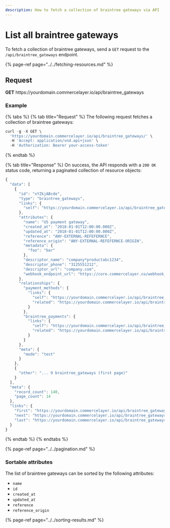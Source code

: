 ```yaml
---
description: How to fetch a collection of braintree gateways via API
---
```


# List all braintree gateways

To fetch a collection of braintree gateways, send a `GET` request to the `/api/braintree_gateways` endpoint.

{% page-ref page="../../fetching-resources.md" %}

## Request

**GET** https://<i></i>yourdomain.commercelayer.io/api/braintree_gateways

### **Example**

{% tabs %}
{% tab title="Request" %}
The following request fetches a collection of braintree gateways:

```javascript
curl -g -X GET \
  'https://yourdomain.commercelayer.io/api/braintree_gateways/' \
  -H 'Accept: application/vnd.api+json' \
  -H 'Authorization: Bearer your-access-token'
```
{% endtab %}

{% tab title="Response" %}
On success, the API responds with a `200 OK` status code, returning a paginated collection of resource objects:

```javascript
{
  "data": [
    {
      "id": "xYZkjABcde",
      "type": "braintree_gateways",
      "links": {
        "self": "https://yourdomain.commercelayer.io/api/braintree_gateways/xYZkjABcde"
      },
      "attributes": {
        "name": "US payment gateway",
        "created_at": "2018-01-01T12:00:00.000Z",
        "updated_at": "2018-01-01T12:00:00.000Z",
        "reference": "ANY-EXTERNAL-REFEFERNCE",
        "reference_origin": "ANY-EXTERNAL-REFEFERNCE-ORIGIN",
        "metadata": {
          "foo": "bar"
        },
        "descriptor_name": "company*productabc1234",
        "descriptor_phone": "3125551212",
        "descriptor_url": "company.com",
        "webhook_endpoint_url": "https://core.commercelayer.co/webhook_callbacks/braintree_gateways/xxxxx"
      },
      "relationships": {
        "payment_methods": {
          "links": {
            "self": "https://yourdomain.commercelayer.io/api/braintree_gateways/xYZkjABcde/relationships/payment_methods",
            "related": "https://yourdomain.commercelayer.io/api/braintree_gateways/xYZkjABcde/payment_methods"
          }
        },
        "braintree_payments": {
          "links": {
            "self": "https://yourdomain.commercelayer.io/api/braintree_gateways/xYZkjABcde/relationships/braintree_payments",
            "related": "https://yourdomain.commercelayer.io/api/braintree_gateways/xYZkjABcde/braintree_payments"
          }
        }
      },
      "meta": {
        "mode": "test"
      }
    },
    {
      "other": "... 9 braintree_gateways (first page)"
    }
  ],
  "meta": {
    "record_count": 140,
    "page_count": 14
  },
  "links": {
    "first": "https://yourdomain.commercelayer.io/api/braintree_gateways?page[number]=1&page[size]=10",
    "next": "https://yourdomain.commercelayer.io/api/braintree_gateways?page[number]=2&page[size]=10",
    "last": "https://yourdomain.commercelayer.io/api/braintree_gateways?page[number]=14&page[size]=10"
  }
}
```
{% endtab %}
{% endtabs %}

{% page-ref page="../../pagination.md" %}

### Sortable attributes

The list of braintree gateways can be sorted by the following attributes:

* `name`
* `id`
* `created_at`
* `updated_at`
* `reference`
* `reference_origin`

{% page-ref page="../../sorting-results.md" %}

